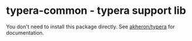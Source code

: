 # typera-common - typera support lib

You don't need to install this package directly. See [akheron/typera] for
documentation.

[akheron/typera]: https://github.com/akheron/typera

